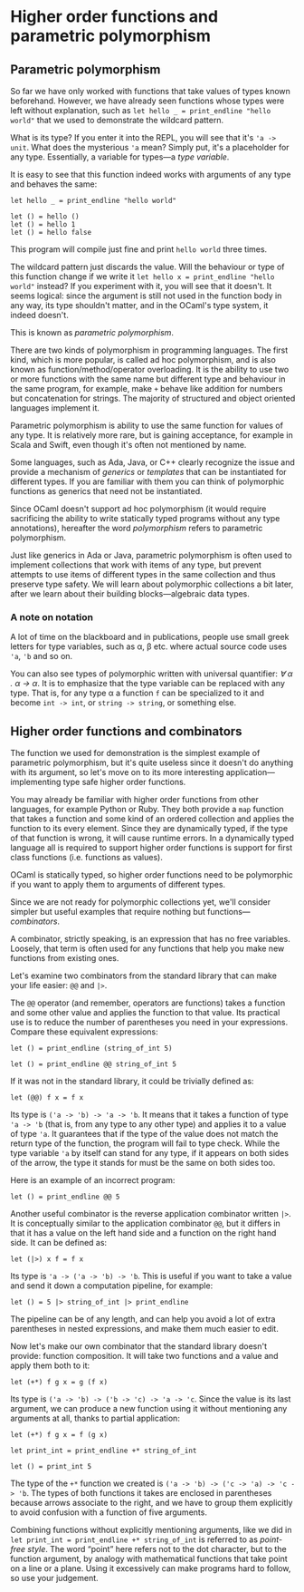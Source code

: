 # Higher order functions and parametric polymorphism

## Parametric polymorphism

So far we have only worked with functions that take values of types known beforehand.
However, we have already seen functions whose types were left without explanation, such as
`let hello _ = print_endline "hello world"` that we used to demonstrate the wildcard pattern.

What is its type? If you enter it into the REPL, you will see that it's `'a -> unit`.
What does the mysterious `'a` mean? Simply put, it's a placeholder for any type.
Essentially, a variable for types—a _type variable_.

It is easy to see that this function indeed works with arguments of any type and
behaves the same:

```
let hello _ = print_endline "hello world"

let () = hello ()
let () = hello 1
let () = hello false
```

This program will compile just fine and print `hello world` three times.

The wildcard pattern just discards the value. Will the behaviour or type of this function
change if we write it `let hello x = print_endline "hello world"` instead? If you experiment
with it, you will see that it doesn't. It seems logical: since the argument is still not used
in the function body in any way, its type shouldn't matter, and in the OCaml's type system,
it indeed doesn't.

This is known as _parametric polymorphism_.

There are two kinds of polymorphism in programming languages. The first kind, which is more
popular, is called ad hoc polymorphism, and is also known as function/method/operator overloading.
It is the ability to use two or more functions with the same name but different type and behaviour
in the same program, for example, make `+` behave like addition for numbers but concatenation
for strings. The majority of structured and object oriented languages implement it.

Parametric polymorphism is ability to use the same function for values of any type. It is relatively
more rare, but is gaining acceptance, for example in Scala and Swift, even though it's often not
mentioned by name.

Some languages, such as Ada, Java, or C++ clearly recognize the issue and provide a mechanism of
_generics_ or _templates_ that can be instantiated for different types. If you are familiar with them
you can think of polymorphic functions as generics that need not be instantiated.

Since OCaml doesn't support ad hoc polymorphism (it would require sacrificing the ability to
write statically typed programs without any type annotations), hereafter the word _polymorphism_
refers to parametric polymorphism.

Just like generics in Ada or Java, parametric polymorphism is often used to implement collections
that work with items of any type, but prevent attempts to use items of different types in the same
collection and thus preserve type safety. We will learn about polymorphic collections a bit later,
after we learn about their building blocks—algebraic data types.

### A note on notation

A lot of time on the blackboard and in publications, people use small greek letters for type variables, such as
&alpha;, &beta; etc. where actual source code uses `'a`, `'b` and so on.

You can also see types of polymorphic written with universal quantifier: _&forall; &alpha; . &alpha; &rarr; &alpha;_.
It is to emphasize that the type variable can be replaced with any type. That is, for any type &alpha; a function `f`
can be specialized to it and become `int -> int`, or `string -> string`, or something else.

## Higher order functions and combinators

The function we used for demonstration is the simplest example of parametric polymorphism,
but it's quite useless since it doesn't do anything with its argument, so let's move on to
its more interesting application—implementing type safe higher order functions.

You may already be familiar with higher order functions from other languages, for example
Python or Ruby. They both provide a `map` function that takes a function
and some kind of an ordered collection and applies the function to its every element. Since they are
dynamically typed, if the type of that function is wrong, it will cause runtime errors.
In a dynamically typed language all is required to support higher order functions is support
for first class functions (i.e. functions as values).

OCaml is statically typed, so higher order functions need to be polymorphic if you want
to apply them to arguments of different types.

Since we are not ready for polymorphic collections yet, we'll consider simpler but useful examples
that require nothing but functions— _combinators_.

A combinator, strictly speaking, is an expression that has no free variables. Loosely, that term is often used for any functions
that help you make new functions from existing ones.

Let's examine two combinators from the standard library that can make your life easier: `@@` and `|>`.

The `@@` operator (and remember, operators are functions) takes a function and some other value and applies the function to that value.
Its practical use is to reduce the number of parentheses you need in your expressions. Compare these equivalent expressions:

```
let () = print_endline (string_of_int 5)

let () = print_endline @@ string_of_int 5
```

If it was not in the standard library, it could be trivially defined as:

```
let (@@) f x = f x
```

Its type is `('a -> 'b) -> 'a -> 'b`. It means that it takes a function of type `'a -> 'b` (that is, from any type
to any other type) and applies it to a value of type `'a`. It guarantees that if the type of the value does not
match the return type of the function, the program will fail to type check. While the type variable `'a` by itself
can stand for any type, if it appears on both sides of the arrow, the type it stands for must be the same on both
sides too.

Here is an example of an incorrect program:

```
let () = print_endline @@ 5
```

Another useful combinator is the reverse application combinator written `|>`. It is conceptually similar to the
application combinator `@@`, but it differs in that it has a value on the left hand side and a function on the
right hand side. It can be defined as:

```
let (|>) x f = f x
```

Its type is `'a -> ('a -> 'b) -> 'b`. This is useful if you want to take a value and send it down a computation pipeline, for example:

```
let () = 5 |> string_of_int |> print_endline
```

The pipeline can be of any length, and can help you avoid a lot of extra parentheses in nested expressions,
and make them much easier to edit.

Now let's make our own combinator that the standard library doesn't provide: function composition.
It will take two functions and a value and apply them both to it:

```
let (+*) f g x = g (f x)
``` 

Its type is `('a -> 'b) -> ('b -> 'c) -> 'a -> 'c`. Since the value is its last argument, we can produce a new
function using it without mentioning any arguments at all, thanks to partial application:

```
let (+*) f g x = f (g x)

let print_int = print_endline +* string_of_int

let () = print_int 5
```

The type of the `+*` function we created is `('a -> 'b) -> ('c -> 'a) -> 'c -> 'b`. The types of both
functions it takes are enclosed in parentheses because arrows associate to the right, and we have to
group them explicitly to avoid confusion with a function of five arguments.

Combining functions without explicitly mentioning arguments, like we did in `let print_int = print_endline +* string_of_int`
is referred to as _point-free style_. The word &ldquo;point&rdquo; here refers not to the dot character, but
to the function argument, by analogy with mathematical functions that take point on a line or a plane.
Using it excessively can make programs hard to follow, so use your judgement.
